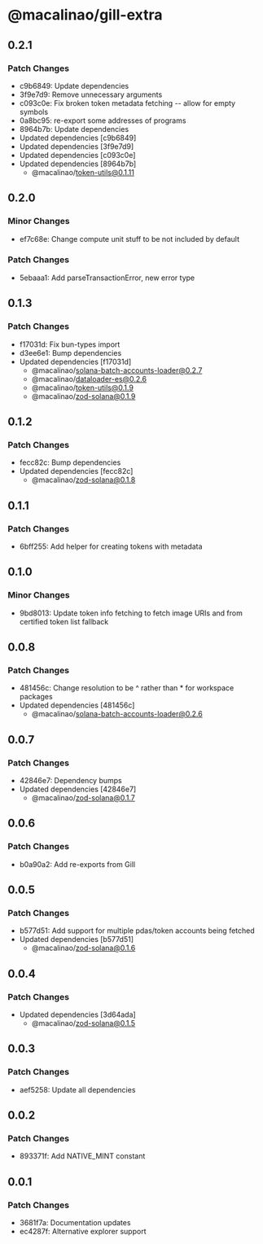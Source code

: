 # @macalinao/gill-extra

## 0.2.1

### Patch Changes

- c9b6849: Update dependencies
- 3f9e7d9: Remove unnecessary arguments
- c093c0e: Fix broken token metadata fetching -- allow for empty symbols
- 0a8bc95: re-export some addresses of programs
- 8964b7b: Update dependencies
- Updated dependencies [c9b6849]
- Updated dependencies [3f9e7d9]
- Updated dependencies [c093c0e]
- Updated dependencies [8964b7b]
  - @macalinao/token-utils@0.1.11

## 0.2.0

### Minor Changes

- ef7c68e: Change compute unit stuff to be not included by default

### Patch Changes

- 5ebaaa1: Add parseTransactionError, new error type

## 0.1.3

### Patch Changes

- f17031d: Fix bun-types import
- d3ee6e1: Bump dependencies
- Updated dependencies [f17031d]
  - @macalinao/solana-batch-accounts-loader@0.2.7
  - @macalinao/dataloader-es@0.2.6
  - @macalinao/token-utils@0.1.9
  - @macalinao/zod-solana@0.1.9

## 0.1.2

### Patch Changes

- fecc82c: Bump dependencies
- Updated dependencies [fecc82c]
  - @macalinao/zod-solana@0.1.8

## 0.1.1

### Patch Changes

- 6bff255: Add helper for creating tokens with metadata

## 0.1.0

### Minor Changes

- 9bd8013: Update token info fetching to fetch image URIs and from certified token list fallback

## 0.0.8

### Patch Changes

- 481456c: Change resolution to be ^ rather than \* for workspace packages
- Updated dependencies [481456c]
  - @macalinao/solana-batch-accounts-loader@0.2.6

## 0.0.7

### Patch Changes

- 42846e7: Dependency bumps
- Updated dependencies [42846e7]
  - @macalinao/zod-solana@0.1.7

## 0.0.6

### Patch Changes

- b0a90a2: Add re-exports from Gill

## 0.0.5

### Patch Changes

- b577d51: Add support for multiple pdas/token accounts being fetched
- Updated dependencies [b577d51]
  - @macalinao/zod-solana@0.1.6

## 0.0.4

### Patch Changes

- Updated dependencies [3d64ada]
  - @macalinao/zod-solana@0.1.5

## 0.0.3

### Patch Changes

- aef5258: Update all dependencies

## 0.0.2

### Patch Changes

- 893371f: Add NATIVE_MINT constant

## 0.0.1

### Patch Changes

- 3681f7a: Documentation updates
- ec4287f: Alternative explorer support
